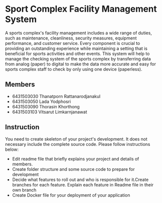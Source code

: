 # Sport Complex Facility Management System
A sports complex's facility management includes a wide range of duties, such as maintenance, cleanliness, security measures, equipment performance, and customer service. Every component is crucial to providing an outstanding experience while maintaining a setting that is beneficial for sports activities and other events. This system will help to manage the checking system of the sports complex by transferring data from analog (paper) to digital to make the data more accurate and easy for sports complex staff to check by only using one device (paperless).

## Members
- 6431503030 Thanatporn Rattanarodjanakul
- 6431503050 Lada Yodphosri
- 6431503090 Thorasin Khorthong
- 6431503103 Vitsarut Limkarnjanawat

## Instruction
You need to create skeleton of your project's development. It does not necessary include the complete source code. Please follow instructions below:
- Edit readme file that briefly explains your project and details of members.​ 
- Create folder structure and some source code to prepare for development
- Decide what features to roll out and who is responsible for it.​ Create branches for each feature. Explain each feature in Readme file in their own branch​ 
- Create Docker file for your deployment of your application 
